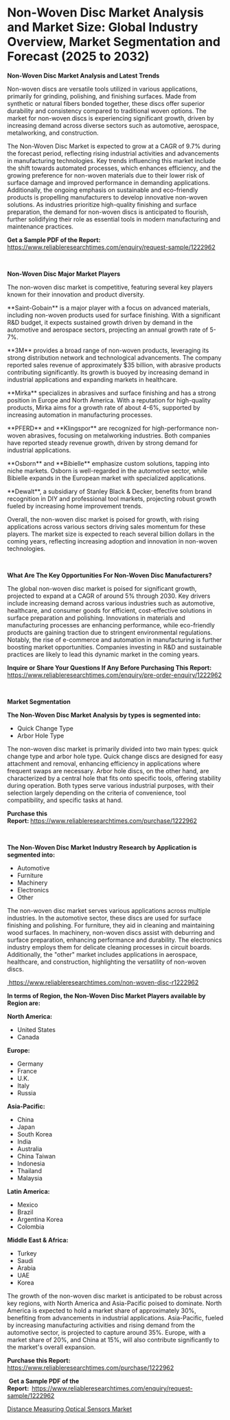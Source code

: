 <p><h1>Non-Woven Disc Market Analysis and Market Size: Global Industry Overview, Market Segmentation and Forecast (2025 to 2032)</h1></p><p><strong>Non-Woven Disc Market Analysis and Latest Trends</strong></p>
<p><p>Non-woven discs are versatile tools utilized in various applications, primarily for grinding, polishing, and finishing surfaces. Made from synthetic or natural fibers bonded together, these discs offer superior durability and consistency compared to traditional woven options. The market for non-woven discs is experiencing significant growth, driven by increasing demand across diverse sectors such as automotive, aerospace, metalworking, and construction.</p><p>The Non-Woven Disc Market is expected to grow at a CAGR of 9.7% during the forecast period, reflecting rising industrial activities and advancements in manufacturing technologies. Key trends influencing this market include the shift towards automated processes, which enhances efficiency, and the growing preference for non-woven materials due to their lower risk of surface damage and improved performance in demanding applications. Additionally, the ongoing emphasis on sustainable and eco-friendly products is propelling manufacturers to develop innovative non-woven solutions. As industries prioritize high-quality finishing and surface preparation, the demand for non-woven discs is anticipated to flourish, further solidifying their role as essential tools in modern manufacturing and maintenance practices.</p></p>
<p><strong>Get a Sample PDF of the Report:&nbsp;</strong> <a href="https://www.reliableresearchtimes.com/enquiry/request-sample/1222962?utm_campaign=2454&utm_medium=2&utm_source=Github&utm_content=ia&utm_term=02032025&utm_id=non-woven-disc">https://www.reliableresearchtimes.com/enquiry/request-sample/1222962</a></p>
<p>&nbsp;</p>
<p><strong>Non-Woven Disc Major Market Players</strong></p>
<p><p>The non-woven disc market is competitive, featuring several key players known for their innovation and product diversity. </p><p>**Saint-Gobain** is a major player with a focus on advanced materials, including non-woven products used for surface finishing. With a significant R&D budget, it expects sustained growth driven by demand in the automotive and aerospace sectors, projecting an annual growth rate of 5-7%.</p><p>**3M** provides a broad range of non-woven products, leveraging its strong distribution network and technological advancements. The company reported sales revenue of approximately $35 billion, with abrasive products contributing significantly. Its growth is buoyed by increasing demand in industrial applications and expanding markets in healthcare.</p><p>**Mirka** specializes in abrasives and surface finishing and has a strong position in Europe and North America. With a reputation for high-quality products, Mirka aims for a growth rate of about 4-6%, supported by increasing automation in manufacturing processes.</p><p>**PFERD** and **Klingspor** are recognized for high-performance non-woven abrasives, focusing on metalworking industries. Both companies have reported steady revenue growth, driven by strong demand for industrial applications.</p><p>**Osborn** and **Bibielle** emphasize custom solutions, tapping into niche markets. Osborn is well-regarded in the automotive sector, while Bibielle expands in the European market with specialized applications.</p><p>**Dewalt**, a subsidiary of Stanley Black & Decker, benefits from brand recognition in DIY and professional tool markets, projecting robust growth fueled by increasing home improvement trends.</p><p>Overall, the non-woven disc market is poised for growth, with rising applications across various sectors driving sales momentum for these players. The market size is expected to reach several billion dollars in the coming years, reflecting increasing adoption and innovation in non-woven technologies.</p></p>
<p>&nbsp;</p>
<p><strong>What Are The Key Opportunities For Non-Woven Disc Manufacturers?</strong></p>
<p><p>The global non-woven disc market is poised for significant growth, projected to expand at a CAGR of around 5% through 2030. Key drivers include increasing demand across various industries such as automotive, healthcare, and consumer goods for efficient, cost-effective solutions in surface preparation and polishing. Innovations in materials and manufacturing processes are enhancing performance, while eco-friendly products are gaining traction due to stringent environmental regulations. Notably, the rise of e-commerce and automation in manufacturing is further boosting market opportunities. Companies investing in R&D and sustainable practices are likely to lead this dynamic market in the coming years.</p></p>
<p><strong>Inquire or Share Your Questions If Any Before Purchasing This Report:</strong> <a href="https://www.reliableresearchtimes.com/enquiry/pre-order-enquiry/1222962?utm_campaign=2454&utm_medium=2&utm_source=Github&utm_content=ia&utm_term=02032025&utm_id=non-woven-disc">https://www.reliableresearchtimes.com/enquiry/pre-order-enquiry/1222962</a></p>
<p>&nbsp;</p>
<p><strong>Market Segmentation</strong></p>
<p><strong>The Non-Woven Disc Market Analysis by types is segmented into:</strong></p>
<p><ul><li>Quick Change Type</li><li>Arbor Hole Type</li></ul></p>
<p><p>The non-woven disc market is primarily divided into two main types: quick change type and arbor hole type. Quick change discs are designed for easy attachment and removal, enhancing efficiency in applications where frequent swaps are necessary. Arbor hole discs, on the other hand, are characterized by a central hole that fits onto specific tools, offering stability during operation. Both types serve various industrial purposes, with their selection largely depending on the criteria of convenience, tool compatibility, and specific tasks at hand.</p></p>
<p><strong>Purchase this Report:&nbsp;</strong><a href="https://www.reliableresearchtimes.com/purchase/1222962?utm_campaign=2454&utm_medium=2&utm_source=Github&utm_content=ia&utm_term=02032025&utm_id=non-woven-disc">https://www.reliableresearchtimes.com/purchase/1222962</a></p>
<p>&nbsp;</p>
<p><strong>The Non-Woven Disc Market Industry Research by Application is segmented into:</strong></p>
<p><ul><li>Automotive</li><li>Furniture</li><li>Machinery</li><li>Electronics</li><li>Other</li></ul></p>
<p><p>The non-woven disc market serves various applications across multiple industries. In the automotive sector, these discs are used for surface finishing and polishing. For furniture, they aid in cleaning and maintaining wood surfaces. In machinery, non-woven discs assist with deburring and surface preparation, enhancing performance and durability. The electronics industry employs them for delicate cleaning processes in circuit boards. Additionally, the "other" market includes applications in aerospace, healthcare, and construction, highlighting the versatility of non-woven discs.</p></p>
<p><a href="https://www.reliableresearchtimes.com/non-woven-disc-r1222962?utm_campaign=2454&utm_medium=2&utm_source=Github&utm_content=ia&utm_term=02032025&utm_id=non-woven-disc">&nbsp;https://www.reliableresearchtimes.com/non-woven-disc-r1222962</a></p>
<p><strong>In terms of Region, the Non-Woven Disc Market Players available by Region are:</strong></p>
<p>
    <p> <strong> North America: </strong>
        <ul>
            <li>United States</li>
            <li>Canada</li>
        </ul>
        </p> 
    <p> <strong> Europe: </strong>
        <ul>
            <li>Germany</li>
            <li>France</li>
            <li>U.K.</li>
            <li>Italy</li>
            <li>Russia</li>
        </ul>
        </p> 
    <p> <strong> Asia-Pacific: </strong>
        <ul>
            <li>China</li>
            <li>Japan</li>
            <li>South Korea</li>
            <li>India</li>
            <li>Australia</li>
            <li>China Taiwan</li>
            <li>Indonesia</li>
            <li>Thailand</li>
            <li>Malaysia</li>
        </ul>
        </p> 
    <p> <strong> Latin America: </strong>
        <ul>
            <li>Mexico</li>
            <li>Brazil</li>
            <li>Argentina Korea</li>
            <li>Colombia</li>
        </ul>
        </p> 
    <p> <strong> Middle East & Africa: </strong>
        <ul>
            <li>Turkey</li>
            <li>Saudi</li>
            <li>Arabia</li>
            <li>UAE</li>
            <li>Korea</li>
        </ul>
    </p>
    </p>
<p><p>The growth of the non-woven disc market is anticipated to be robust across key regions, with North America and Asia-Pacific poised to dominate. North America is expected to hold a market share of approximately 30%, benefiting from advancements in industrial applications. Asia-Pacific, fueled by increasing manufacturing activities and rising demand from the automotive sector, is projected to capture around 35%. Europe, with a market share of 20%, and China at 15%, will also contribute significantly to the market's overall expansion.</p></p>
<p><strong>Purchase this Report: </strong><a href="https://www.reliableresearchtimes.com/purchase/1222962?utm_campaign=2454&utm_medium=2&utm_source=Github&utm_content=ia&utm_term=02032025&utm_id=non-woven-disc">https://www.reliableresearchtimes.com/purchase/1222962</a></p>
<p>&nbsp;<strong>Get a Sample PDF of the Report:&nbsp;&nbsp;</strong><a href="https://www.reliableresearchtimes.com/enquiry/request-sample/1222962?utm_campaign=2454&utm_medium=2&utm_source=Github&utm_content=ia&utm_term=02032025&utm_id=non-woven-disc">https://www.reliableresearchtimes.com/enquiry/request-sample/1222962</a></p>
<p><strong></strong></p>
<p><p><a href="https://github.com/rodinayygacklezi/Market-Research-Report-List-1/blob/main/distance-measuring-optical-sensors-market.md?utm_campaign=2454&utm_medium=2&utm_source=Github&utm_content=ia&utm_term=02032025&utm_id=non-woven-disc">Distance Measuring Optical Sensors Market</a></p></p>